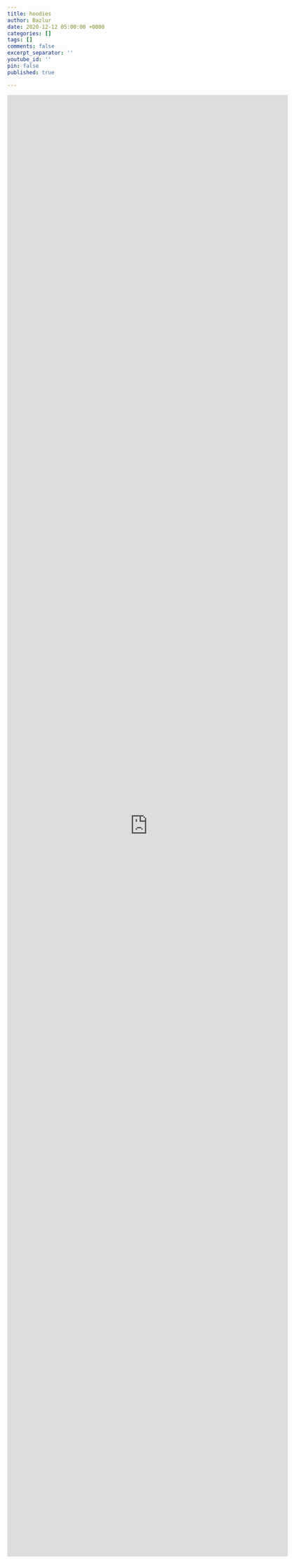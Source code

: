 ```yaml
---
title: hoodies
author: Bazlur
date: 2020-12-12 05:00:00 +0000
categories: []
tags: []
comments: false
excerpt_separator: ''
youtube_id: ''
pin: false
published: true

---
```

<iframe src="https://docs.google.com/forms/d/e/1FAIpQLScaJGbHAziD_OyrvZdFZI1QjNuzUlN4MM1WUVJuH6Ekzfv2Vw/viewform?embedded=true" width="640" height="3336" frameborder="0" marginheight="0" marginwidth="0">Loading…</iframe>
